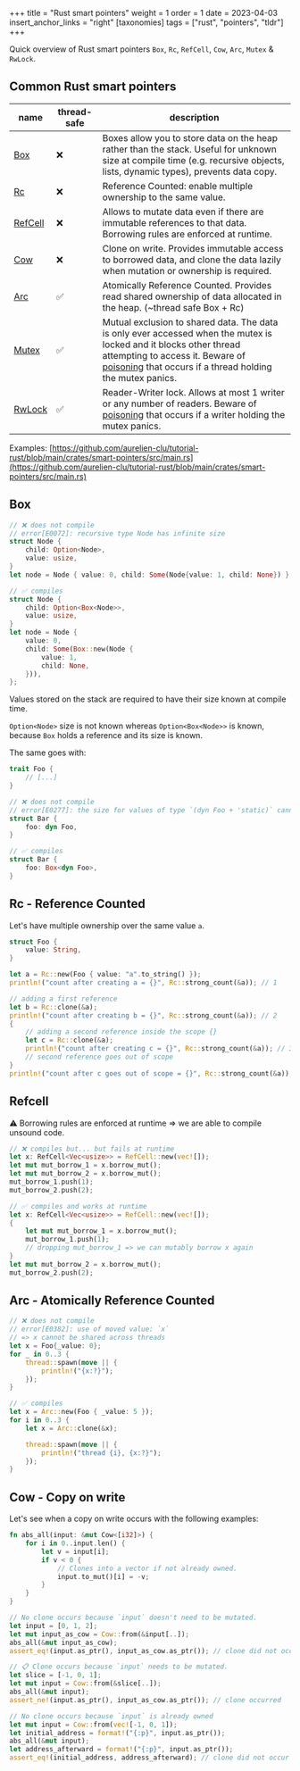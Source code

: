 +++
title = "Rust smart pointers"
weight = 1
order = 1
date = 2023-04-03
insert_anchor_links = "right"
[taxonomies]
tags = ["rust", "pointers", "tldr"]
+++

Quick overview of Rust smart pointers `Box`, `Rc`, `RefCell`, `Cow`, `Arc`, `Mutex` & `RwLock`.

<!-- more -->

## Common Rust smart pointers

|name|thread-safe|description|
|----|-----------|-----------|
|[Box](https://doc.rust-lang.org/book/ch15-01-box.html)|❌|Boxes allow you to store data on the heap rather than the stack. Useful for unknown size at compile time (e.g. recursive objects, lists, dynamic types), prevents data copy.|
|[Rc](https://doc.rust-lang.org/book/ch15-04-rc.html)|❌|Reference Counted: enable multiple ownership to the same value.|
|[RefCell](https://doc.rust-lang.org/book/ch15-05-interior-mutability.html)|❌|Allows to mutate data even if there are immutable references to that data. Borrowing rules are enforced at runtime.|
|[Cow](https://doc.rust-lang.org/std/borrow/enum.Cow.html)|❌|Clone on write. Provides immutable access to borrowed data, and clone the data lazily when mutation or ownership is required.|
|[Arc](https://doc.rust-lang.org/std/sync/struct.Arc.html)|✅|Atomically Reference Counted. Provides read shared ownership of data allocated in the heap. (~thread safe Box + Rc)|
|[Mutex](https://doc.rust-lang.org/std/sync/struct.Mutex.html)|✅|Mutual exclusion to shared data. The data is only ever accessed when the mutex is locked and it blocks other thread attempting to access it. Beware of [poisoning](https://doc.rust-lang.org/std/sync/struct.Mutex.html#poisoning) that occurs if a thread holding the mutex panics.|
|[RwLock](https://doc.rust-lang.org/std/sync/struct.RwLock.html)|✅|Reader-Writer lock. Allows at most 1 writer or any number of readers. Beware of [poisoning](https://doc.rust-lang.org/std/sync/struct.RwLock.html#poisoning) that occurs if a writer holding the mutex panics.|

Examples: [https://github.com/aurelien-clu/tutorial-rust/blob/main/crates/smart-pointers/src/main.rs](https://github.com/aurelien-clu/tutorial-rust/blob/main/crates/smart-pointers/src/main.rs)

## Box

```rust
// ❌ does not compile
// error[E0072]: recursive type Node has infinite size
struct Node {
    child: Option<Node>,
    value: usize,
}
let node = Node { value: 0, child: Some(Node{value: 1, child: None}) };

// ✅ compiles
struct Node {
    child: Option<Box<Node>>,
    value: usize,
}
let node = Node {
    value: 0,
    child: Some(Box::new(Node {
        value: 1,
        child: None,
    })),
};
```

Values stored on the stack are required to have their size known at compile time.

`Option<Node>` size is not known whereas `Option<Box<Node>>` is known, because `Box` holds a reference and its size is known.

The same goes with:

```rust
trait Foo {
    // [...]
}

// ❌ does not compile
// error[E0277]: the size for values of type `(dyn Foo + 'static)` cannot be known at compilation time
struct Bar {
    foo: dyn Foo,
}

// ✅ compiles
struct Bar {
    foo: Box<dyn Foo>,
}
```

## Rc - Reference Counted

Let's have multiple ownership over the same value `a`.

```rust
struct Foo {
    value: String,
}

let a = Rc::new(Foo { value: "a".to_string() });
println!("count after creating a = {}", Rc::strong_count(&a)); // 1

// adding a first reference
let b = Rc::clone(&a);
println!("count after creating b = {}", Rc::strong_count(&a)); // 2
{
    // adding a second reference inside the scope {}
    let c = Rc::clone(&a);
    println!("count after creating c = {}", Rc::strong_count(&a)); // 3
    // second reference goes out of scope
}
println!("count after c goes out of scope = {}", Rc::strong_count(&a)); // 2
```

## Refcell

⚠️ Borrowing rules are enforced at runtime => we are able to compile unsound code.

```rust
// ❌ compiles but... but fails at runtime
let x: RefCell<Vec<usize>> = RefCell::new(vec![]);
let mut mut_borrow_1 = x.borrow_mut();
let mut mut_borrow_2 = x.borrow_mut();
mut_borrow_1.push(1);
mut_borrow_2.push(2);
```

```rust
// ✅ compiles and works at runtime
let x: RefCell<Vec<usize>> = RefCell::new(vec![]);
{
    let mut mut_borrow_1 = x.borrow_mut();
    mut_borrow_1.push(1);
    // dropping mut_borrow_1 => we can mutably borrow x again
}
let mut mut_borrow_2 = x.borrow_mut();
mut_borrow_2.push(2);
```

## Arc - Atomically Reference Counted

```rust
// ❌ does not compile
// error[E0382]: use of moved value: `x`
// => x cannot be shared across threads
let x = Foo{_value: 0};
for _ in 0..3 {
    thread::spawn(move || {
        println!("{x:?}");
    });
}

// ✅ compiles
let x = Arc::new(Foo { _value: 5 });
for i in 0..3 {
    let x = Arc::clone(&x);

    thread::spawn(move || {
        println!("thread {i}, {x:?}");
    });
}
```

## Cow - Copy on write

Let's see when a copy on write occurs with the following examples:

```rust
fn abs_all(input: &mut Cow<[i32]>) {
    for i in 0..input.len() {
        let v = input[i];
        if v < 0 {
            // Clones into a vector if not already owned.
            input.to_mut()[i] = -v;
        }
    }
}

// No clone occurs because `input` doesn't need to be mutated.
let input = [0, 1, 2];
let mut input_as_cow = Cow::from(&input[..]);
abs_all(&mut input_as_cow);
assert_eq!(input.as_ptr(), input_as_cow.as_ptr()); // clone did not occur

// 📋 Clone occurs because `input` needs to be mutated.
let slice = [-1, 0, 1];
let mut input = Cow::from(&slice[..]);
abs_all(&mut input);
assert_ne!(input.as_ptr(), input_as_cow.as_ptr()); // clone occurred

// No clone occurs because `input` is already owned
let mut input = Cow::from(vec![-1, 0, 1]);
let initial_address = format!("{:p}", input.as_ptr());
abs_all(&mut input);
let address_afterward = format!("{:p}", input.as_ptr());
assert_eq!(initial_address, address_afterward); // clone did not occur
```
